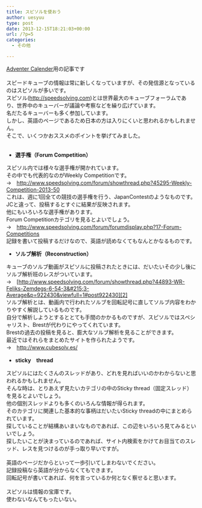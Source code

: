 ```yaml
---
title: スピソルを使おう
author: uesyuu
type: post
date: 2013-12-15T18:21:03+00:00
url: /?p=5
categories:
  - その他

---
```

[Adventer Calender][1]用の記事です  
&nbsp;  
スピードキューブの情報は常に新しくなっていますが、その発信源となっているのはスピソルが多いです。  
スピソル(<http://speedsolving.com>)とは世界最大のキューブフォーラムであり、世界中のキューバーが議論や考察などを繰り広げています。  
名だたるキューバーも多く参加しています。  
しかし、英語のページであるため日本の方は入りにくいと思われるかもしれません。  
そこで、いくつかおススメのポイントを挙げてみました。  
&nbsp;

  * **選手権（Forum Competition）**

スピソル内では様々な選手権が開かれています。  
その中でも代表的なのがWeekly Competitionです。  
→　<http://www.speedsolving.com/forum/showthread.php?45295-Weekly-Competition-2013-50>  
これは、週に1回全ての競技の選手権を行う、JapanContestのようなものです。  
JCと違って、投稿するとすぐに結果が反映されます。  
他にもいろいろな選手権があります。  
Forum Competitionカテゴリを見るとよいでしょう。  
→　<http://www.speedsolving.com/forum/forumdisplay.php?17-Forum-Competitions>  
記録を書いて投稿するだけなので、英語が読めなくてもなんとかなるものです。

  * **ソルブ解析（Reconstruction）**

キューブのソルブ動画がスピソルに投稿されたときには、だいたいその少し後にソルブ解析班のレスがついています。  
→　[http://www.speedsolving.com/forum/showthread.php?44893-WR-Feliks-Zemdegs-6-54-3&#215;3-Average&p=922430&viewfull=1#post922430][2]  
ソルブ解析とは、動画内で行われたソルブを回転記号に直してソルブ内容をわかりやすく解説しているものです。  
自分で解析しようとするととても手間のかかるものですが、スピソルではスペシャリスト、Brestが代わりにやってくれています。  
Brestの過去の投稿を見ると、膨大なソルブ解析を見ることができます。  
最近ではそれらをまとめたサイトを作られたようです。  
→　<http://www.cubesolv.es/>

  * **sticky　thread**

スピソルにはたくさんのスレッドがあり、どれを見ればいいのかわからないと思われるかもしれません。  
そんな時は、とりあえず見たいカテゴリの中のSticky thread（固定スレッド）を見るとよいでしょう。  
他の個別スレッドよりも多くのいろんな情報が得られます。  
そのカテゴリに関連した基本的な事柄はだいたいSticky threadの中にまとめられています。  
探していることが結構あいまいなものであれば、この辺をいろいろ見てみるといいでしょう。  
探したいことが決まっているのであれば、サイト内検索をかけてお目当てのスレッド、レスを見つけるのが手っ取り早いですが。  
&nbsp;  
英語のページだからといって一歩引いてしまわないでください。  
記録投稿なら英語が分からなくてもできます。  
回転記号が書いてあれば、何を言っているか何となく察せると思います。  
&nbsp;  
スピソルは情報の宝庫です。  
使わないなんてもったいない。

 [1]: http://www.adventar.org/calendars/223
 [2]: http://www.speedsolving.com/forum/showthread.php?44893-WR-Feliks-Zemdegs-6-54-3x3-Average&p=922430&viewfull=1#post922430